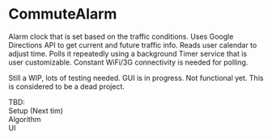 # CommuteAlarm
Alarm clock that is set based on the traffic conditions. Uses Google Directions API to get current and future traffic info. Reads user calendar to adjust time. Polls it repeatedly using a background Timer service that is user customizable. Constant WiFi/3G connectivity is needed for polling.

Still a WIP, lots of testing needed. GUI is in progress. Not functional yet. This is considered to be a dead project.

TBD: <br/>
Setup (Next tim)<br/>
Algorithm <br/>
UI <br/>
